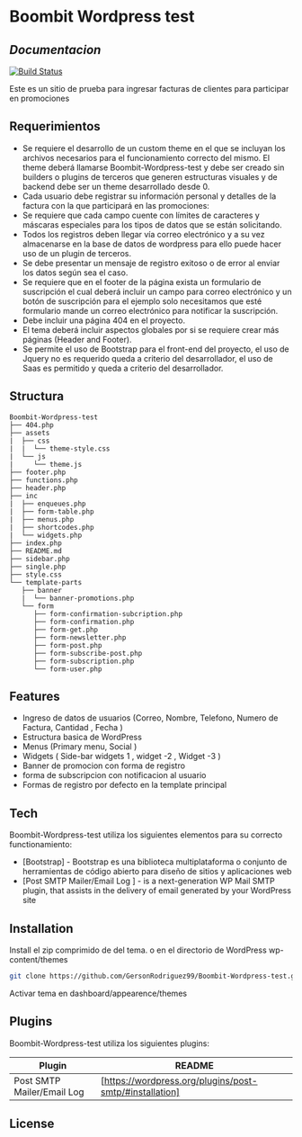 # Boombit Wordpress test
## _Documentacion_



[![Build Status](https://travis-ci.org/joemccann/dillinger.svg?branch=master)](https://travis-ci.org/joemccann/dillinger)

Este es un sitio de prueba para ingresar facturas de clientes  para participar en promociones
## Requerimientos 
- Se requiere el desarrollo de un custom theme en el que se incluyan los archivos necesarios para el funcionamiento correcto del mismo. El theme deberá llamarse Boombit-Wordpress-test y debe ser creado sin builders o plugins de terceros que generen estructuras visuales y  de backend debe ser un theme desarrollado desde 0.
- Cada usuario debe registrar su información personal y detalles de la factura con la que participará en las promociones:
- Se requiere que cada campo cuente con límites de caracteres y máscaras especiales para los tipos de datos que se están solicitando.
- Todos los registros deben llegar vía correo electrónico y a su vez almacenarse en la base de datos de wordpress para ello puede hacer uso de un plugin de terceros.
- Se debe presentar un mensaje de registro exitoso o de error al enviar los datos según sea el caso.
- Se requiere que en el footer de la página exista un formulario de suscripción el cual deberá incluir un campo para correo electrónico y un botón de suscripción para el ejemplo solo necesitamos que esté formulario mande un correo electrónico para notificar la suscripción.
- Debe  incluir una página 404 en el proyecto.
- 	El tema deberá  incluir aspectos globales por si se requiere crear más páginas (Header and Footer).
- 	Se permite el uso de Bootstrap para  el front-end del proyecto, el uso de Jquery no es requerido queda a criterio del desarrollador, el uso de Saas es permitido y queda a criterio del desarrollador.


## Structura 
```
Boombit-Wordpress-test
├── 404.php
├── assets
|  ├── css
|  |  └── theme-style.css
|  └── js
|     └── theme.js
├── footer.php
├── functions.php
├── header.php
├── inc
|  ├── enqueues.php
|  ├── form-table.php
|  ├── menus.php
|  ├── shortcodes.php
|  └── widgets.php
├── index.php
├── README.md
├── sidebar.php
├── single.php
├── style.css
└── template-parts
   ├── banner
   |  └── banner-promotions.php
   └── form
      ├── form-confirmation-subcription.php
      ├── form-confirmation.php
      ├── form-get.php
      ├── form-newsletter.php
      ├── form-post.php
      ├── form-subscribe-post.php
      ├── form-subscription.php
      └── form-user.php
```

## Features

- Ingreso de datos de usuarios (Correo, Nombre, Telefono, Numero de Factura, Cantidad , Fecha )
- Estructura basica de WordPress 
- Menus (Primary menu, Social )
- Widgets ( Side-bar widgets 1 , widget -2  , Widget -3 ) 
- Banner de promocion con forma de registro
- forma de subscripcion con notificacion al usuario
- Formas de registro por defecto en la template principal




## Tech

Boombit-Wordpress-test utiliza los siguientes elementos para su correcto functionamiento: 


- [Bootstrap] - Bootstrap es una biblioteca multiplataforma o conjunto de herramientas de código abierto para diseño de sitios y aplicaciones web
- [Post SMTP Mailer/Email Log ] - is a next-generation WP Mail SMTP plugin, that assists in the delivery of email generated by your WordPress site 



## Installation


Install el zip comprimido de del tema.
o 
en el directorio de WordPress wp-content/themes 
```sh
git clone https://github.com/GersonRodriguez99/Boombit-Wordpress-test.git  Boombit-Wordpress-test
```
Activar tema en dashboard/appearence/themes 

## Plugins

Boombit-Wordpress-test utiliza los siguientes plugins:

| Plugin | README |
| ------ | ------ |
| Post SMTP Mailer/Email Log | [https://wordpress.org/plugins/post-smtp/#installation]|



## License


[//]: # 

   [git-repo-url]: <https://github.com/GersonRodriguez99/Boombit-Wordpress-test.git>

